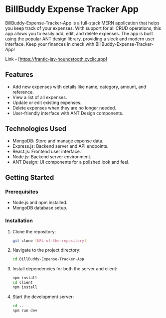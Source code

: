 # BillBuddy Expense Tracker App
BillBuddy-Expense-Tracker-App is a full-stack MERN application that helps you keep track of your expenses. With support for all CRUD operations, this app allows you to easily add, edit, and delete expenses. The app is built using the popular ANT design library, providing a sleek and modern user interface. Keep your finances in check with BillBuddy-Expense-Tracker-App!

Link - [https://frantic-jay-houndstooth.cyclic.app]
## Features

- Add new expenses with details like name, category, amount, and reference.
- View a list of all expenses.
- Update or edit existing expenses.
- Delete expenses when they are no longer needed.
- User-friendly interface with ANT Design components.

## Technologies Used

- MongoDB: Store and manage expense data.
- Express.js: Backend server and API endpoints.
- React.js: Frontend user interface.
- Node.js: Backend server environment.
- ANT Design: UI components for a polished look and feel.

## Getting Started

### Prerequisites

- Node.js and npm installed.
- MongoDB database setup.

### Installation

1. Clone the repository:
   ```bash
   git clone [URL-of-the-repository]
   ```
2. Navigate to the project directory:
   ```bash
   cd BillBuddy-Expense-Tracker-App
   ```
3. Install dependencies for both the server and client:
   ```bash
   npm install
   cd client
   npm install
   ```
4. Start the development server:
   ```bash
   cd ..
   npm run dev
   ```
